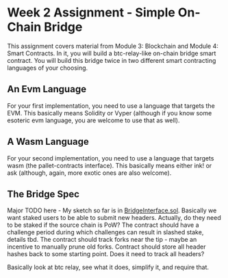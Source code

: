 # Week 2 Assignment - Simple On-Chain Bridge

This assignment covers material from Module 3: Blockchain and Module 4: Smart Contracts.
In it, you will build a btc-relay-like on-chain bridge smart contract.
You will build this bridge twice in two different smart contracting languages of your choosing.

## An Evm Language

For your first implementation, you need to use a language that targets the EVM.
This basically means Solidity or Vyper (although if you know some esoteric evm language, you are welcome to use that as well).

## A Wasm Language

For your second implementation, you need to use a language that targets wasm (the pallet-contracts interface).
This basically means either ink! or ask (although, again, more exotic ones are also welcome).

## The Bridge Spec

Major TODO here - My sketch so far is in [BridgeInterface.sol](./BridgeInterface.sol).
Basically we want staked users to be able to submit new headers. Actually, do they need to be staked if the source chain is PoW?
The contract should have a challenge period during which challenges can result in slashed stake, details tbd.
The contract should track forks near the tip - maybe an incentive to manually prune old forks.
Contract should store all header hashes back to some starting point.
Does it need to track all headers?

Basically look at btc relay, see what it does, simplify it, and require that.